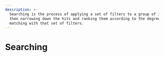 ```yaml
---
description: >-
  Searching is the process of applying a set of filters to a group of items and
  then narrowing down the hits and ranking them according to the degree of
  matching with that set of filters.
---
```


# Searching

